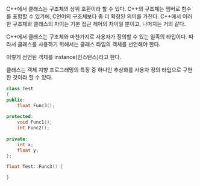 C++에서 클래스는 구조체의 상위 호환이라 할 수 있다. 
C++의 구조체는 멤버로 함수를 포함할 수 있기에, C언어의 구조체보다 좀 더 확장된 의미를 가진다. 
C++에서 이러한 구조체와 클래스의 차이는 기본 접근 제어의 차이일 뿐이고, 나머지는 거의 같다. 

C++에서 클래스는 구조체와 마찬가지로 사용자가 정의할 수 있는 일족의 타입이다. 따라서 클래스를 사용하기 위해서는 클래스 타입의 객체를 선언해야 한다. 

이렇게 선언된 객체를 instance(인스턴스)라고 한다. 

클래스는 객체 지향 프로그래밍의 특징 중 하나인 추상화를 사용자 정의 타입으로 구현한 것이라 할 수 있다. 
```cpp 
class Test
{ 
public: 
	float Func3();
	
protected: 
	void Func1();
	int Func2();
	
private: 
	int x;
	float y; 
}; 

float Test::Func3() {

}
```